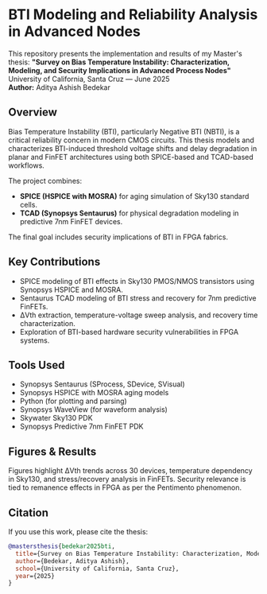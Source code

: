 # BTI Modeling and Reliability Analysis in Advanced Nodes

This repository presents the implementation and results of my Master's thesis:
**"Survey on Bias Temperature Instability: Characterization, Modeling, and Security Implications in Advanced Process Nodes"**  
University of California, Santa Cruz — June 2025  
**Author:** Aditya Ashish Bedekar

## Overview

Bias Temperature Instability (BTI), particularly Negative BTI (NBTI), is a critical reliability concern in modern CMOS circuits. This thesis models and characterizes BTI-induced threshold voltage shifts and delay degradation in planar and FinFET architectures using both SPICE-based and TCAD-based workflows.

The project combines:
- **SPICE (HSPICE with MOSRA)** for aging simulation of Sky130 standard cells.
- **TCAD (Synopsys Sentaurus)** for physical degradation modeling in predictive 7nm FinFET devices.

The final goal includes security implications of BTI in FPGA fabrics.
## Key Contributions

- SPICE modeling of BTI effects in Sky130 PMOS/NMOS transistors using Synopsys HSPICE and MOSRA.
- Sentaurus TCAD modeling of BTI stress and recovery for 7nm predictive FinFETs.
- ΔVth extraction, temperature-voltage sweep analysis, and recovery time characterization.
- Exploration of BTI-based hardware security vulnerabilities in FPGA systems.

## Tools Used

- Synopsys Sentaurus (SProcess, SDevice, SVisual)
-  Synopsys HSPICE with MOSRA aging models
- Python (for plotting and parsing)
- Synopsys  WaveView (for waveform analysis)
- Skywater Sky130 PDK
- Synopsys Predictive 7nm FinFET PDK

## Figures & Results

Figures highlight ΔVth trends across 30 devices, temperature dependency in Sky130, and stress/recovery analysis in FinFETs. Security relevance is tied to remanence effects in FPGA as per the Pentimento phenomenon.

## Citation

If you use this work, please cite the thesis:

```bibtex
@mastersthesis{bedekar2025bti,
  title={Survey on Bias Temperature Instability: Characterization, Modeling, and Security Implications in Advanced Process Nodes},
  author={Bedekar, Aditya Ashish},
  school={University of California, Santa Cruz},
  year={2025}
}



